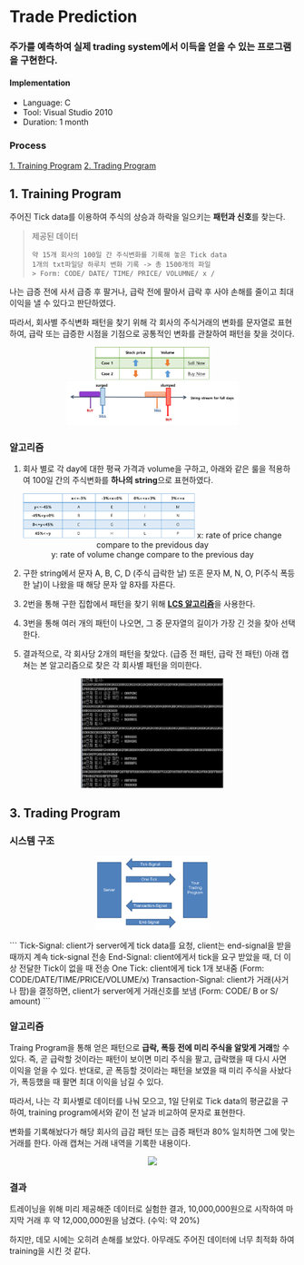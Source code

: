 Trade Prediction 
=======
### 주가를 예측하여 실제 trading system에서 이득을 얻을 수 있는 프로그램을 구현한다.

#### Implementation
- Language: C
- Tool: Visual Studio 2010
- Duration: 1 month

### Process
[1. Training Program](#1-training-program)
[2. Trading Program](#2-trading-program)

## 1. Training Program
주어진 Tick data를 이용하여 주식의 상승과 하락을 일으키는 **패턴과 신호**를 찾는다.
> 제공된 데이터
>	```
>	약 15개 회사의 100일 간 주식변화를 기록해 놓은 Tick data
>	1개의 txt파일당 하루치 변화 기록 -> 총 1500개의 파일
>	> Form: CODE/ DATE/ TIME/ PRICE/ VOLUMNE/ x /
>	```

나는 급증 전에 사서 급증 후 팔거나, 급락 전에 팔아서 급락 후 사야 손해를 줄이고 최대 이익을 낼 수 있다고 판단하였다. 

따라서, 회사별 주식변화 패턴을 찾기 위해 각 회사의 주식거래의 변화를 문자열로 표현하여, 급락 또는 급증한 시점을 기점으로 공통적인 변화를 관찰하여 패턴을 찾을 것이다.
<p align="center">
	<img src="screenshots/case.png" width="40%"></img>
	<img src="screenshots/idea.png" width="60%"></img>
</p>

### 알고리즘
1. 회사 별로 각 day에 대한 평귝 가격과 volume을 구하고, 아래와 같은 룰을 적용하여 100일 간의 주식변화를 **하나의 string**으로 표현하였다.
<p align="center">
	<img src="screenshots/pattern.png" width="60%"></img>
	x: rate of price change compare to the previdous day<br>y: rate of volume change compare to the previous day
</p>

2. 구한 string에서 문자 A, B, C, D (주식 급락한 날) 또흔 문자 M, N, O, P(주식 폭등한 날)이 나왔을 때 해당 문자 앞 8자를 자른다.

3. 2번을 통해 구한 집합에서 패턴을 찾기 위해 [**LCS 알고리즘**](https://en.wikipedia.org/wiki/Longest_common_subsequence_problem)을 사용한다.

4. 3번을 통해 여러 개의 패턴이 나오면, 그 중 문자열의 길이가 가장 긴 것을 찾아 선택한다.

4. 결과적으로, 각 회사당 2개의 패턴을 찾았다. (급증 전 패턴, 급락 전 패턴) 아래 캡쳐는 본 알고리즘으로 찾은 각 회사별 패턴을 의미한다.
<p align="center">
	<img src="screenshots/companyPattern.png" width="50%"></img>
</p>

## 3. Trading Program

### 시스템 구조
<p align="center">
	<img src="screenshots/structure.png" width="40%"></img>
</p>
```
Tick-Signal: client가 server에게 tick data를 요청, client는 end-signal을 받을 때까지 계속 tick-signal 전송
End-Signal: client에게서 tick을 요구 받았을 때, 더 이상 전달한 Tick이 없을 때 전송
One Tick: client에게 tick 1개 보내줌 (Form: CODE/DATE/TIME/PRICE/VOLUME/x)
Transaction-Signal: client가 거래(사거나 팜)을 결정하면, client가 server에게 거래신호를 보냄 (Form: CODE/ B or S/ amount)
```

### 알고리즘
Traing Program을 통해 얻은 패턴으로 **급락, 폭등 전에 미리 주식을 알맞게 거래**할 수 있다. 즉, 곧 급락할 것이라는 패턴이 보이면 미리 주식을 팔고, 급락했을 때 다시 사면 이익을 얻을 수 있다. 반대로, 곧 폭등할 것이라는 패턴을 보였을 때 미리 주식을 사놨다가, 폭등했을 때 팔면 최대 이익을 남길 수 있다.

따라서, 나는 각 회사별로 데이터를 나눠 모으고, 1일 단위로 Tick data의 평균값을 구하여, training program에서와 같이 전 날과 비교하여 문자로 표현한다.

변화를 기록해놨다가 해당 회사의 급감 패턴 또는 급증 패턴과 80% 일치하면 그에 맞는 거래를 한다.
아래 캡쳐는 거래 내역을 기록한 내용이다.
<p align="center">
	<img src="screenshots/transcation.png" width="40%"></img>
</p>

### 결과
트레이닝을 위해 미리 제공해준 데이터로 실험한 결과, 10,000,000원으로 시작하여 마지막 거래 후 약 12,000,000원을 남겼다. (수익: 약 20%)

하지만, 데모 시에는 오히려 손해를 보았다. 아무래도 주어진 데이터에 너무 최적화 하여 training을 시킨 것 같다.
